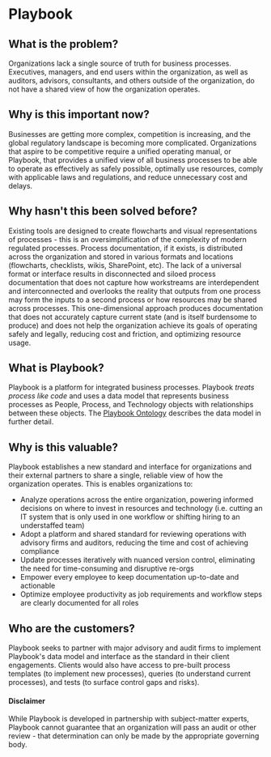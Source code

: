 # Playbook

## What is the problem?

Organizations lack a single source of truth for business processes. Executives, managers, and end users within the organization, as well as auditors, advisors, consultants, and others outside of the organization, do not have a shared view of how the organization operates.

## Why is this important now?

Businesses are getting more complex, competition is increasing, and the global regulatory landscape is becoming more complicated. Organizations that aspire to be competitive require a unified operating manual, or Playbook, that provides a unified view of all business processes to be able to operate as effectively as safely possible, optimally use resources, comply with applicable laws and regulations, and reduce unnecessary cost and delays.

## Why hasn't this been solved before?

Existing tools are designed to create flowcharts and visual representations of processes - this is an oversimplification of the complexity of modern regulated processes. Process documentation, if it exists, is distributed across the organization and stored in various formats and locations (flowcharts, checklists, wikis, SharePoint, etc). The lack of a universal format or interface results in disconnected and siloed process documentation that does not capture how workstreams are interdependent and interconnected and overlooks the reality that outputs from one process may form the inputs to a second process or how resources may be shared across processes. This one-dimensional approach produces documentation that does not accurately capture current state (and is itself burdensome to produce) and does not help the organization achieve its goals of operating safely and legally, reducing cost and friction, and optimizing resource usage.

## What is Playbook?

Playbook is a platform for integrated business processes. Playbook *treats process like code* and uses a data model that represents business processes as People, Process, and Technology objects with relationships between these objects. The [Playbook Ontology](https://github.com/paulejarvis/Playbook/blob/master/Data%20Structure%20and%20Ontology/Playbook%20Ontology.md) describes the data model in further detail.

## Why is this valuable?

Playbook establishes a new standard and interface for organizations and their external partners to share a single, reliable view of how the organization operates. This is enables organizations to:

* Analyze operations across the entire organization, powering informed decisions on where to invest in resources and technology (i.e. cutting an IT system that is only used in one workflow or shifting hiring to an understaffed team)
* Adopt a platform and shared standard for reviewing operations with advisory firms and auditors, reducing the time and cost of achieving compliance
* Update processes iteratively with nuanced version control, eliminating the need for time-consuming and disruptive re-orgs
* Empower every employee to keep documentation up-to-date and actionable
* Optimize employee productivity as job requirements and workflow steps are clearly documented for all roles

## Who are the customers?

Playbook seeks to partner with major advisory and audit firms to implement Playbook's data model and interface as the standard in their client engagements. Clients would also have access to pre-built process templates (to implement new processes), queries (to understand current processes), and tests (to surface control gaps and risks).

#### Disclaimer

While Playbook is developed in partnership with subject-matter experts, Playbook cannot guarantee that an organization will pass an audit or other review - that determination can only be made by the appropriate governing body.
